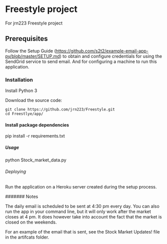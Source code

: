 # Freestyle project
For jrn223 Freestyle project

## Prerequisites
Follow the Setup Guide (https://github.com/s2t2/example-email-app-py/blob/master/SETUP.md) to obtain and configure credentials for using the SendGrid service to send email. And for configuring a machine to run this application.

### Installation

Install Python 3

Download the source code:

```shell
git clone https://github.com/jrn223/Freestyle.git
cd Freestlye/app/
```

#### Install package dependencies
pip install -r requirements.txt

##### Usage
python Stock_market_data.py

###### Deploying
Run the application on a Heroku server created during the setup process. 

####### Notes

The daily email is scheduled to be sent at 4:30 pm every day. You can also run the app in your command line, but it will only work after the market closes at 4 pm. It does however take into account the fact that the market is closed on the weekends.

For an example of the email that is sent, see the Stock Market Updates! file in the artifcats folder.

